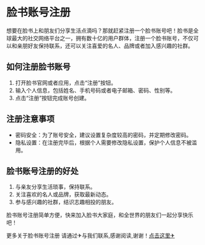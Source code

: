 # 脸书账号注册

想要在脸书上和朋友们分享生活点滴吗？那就赶紧注册一个脸书账号吧！脸书是全球最大的社交网络平台之一，拥有数十亿的用户群体，注册一个脸书账号，不仅可以和亲朋好友保持联系，还可以关注喜爱的名人、品牌或者加入感兴趣的社群。

## 如何注册脸书账号

1. 打开脸书官网或者应用，点击“注册”按钮。
2. 输入个人信息，包括姓名、手机号码或者电子邮箱、密码、性别等。
3. 点击“注册”按钮完成账号创建。

## 注册注意事项

- 密码安全：为了账号安全，建议设置复杂度较高的密码，并定期修改密码。
- 隐私设置：在注册完毕后，根据个人需要修改隐私设置，保护个人信息不被滥用。

## 脸书账号注册的好处

1. 与亲友分享生活琐事，保持联系。
2. 关注喜欢的名人或品牌，获取最新动态。
3. 参与感兴趣的社群，结识志趣相投的朋友。

脸书账号注册简单方便，快来加入脸书大家庭，和全世界的朋友们一起分享快乐吧！

更多关于脸书账号注册 请通过✈与我们联系,感谢阅读,谢谢！[点击这里✈](https://t.me/lm999bot)